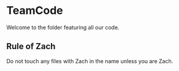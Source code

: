 # TeamCode
Welcome to the folder featuring all our code.
## Rule of Zach
Do not touch any files with Zach in the name unless you are Zach.
